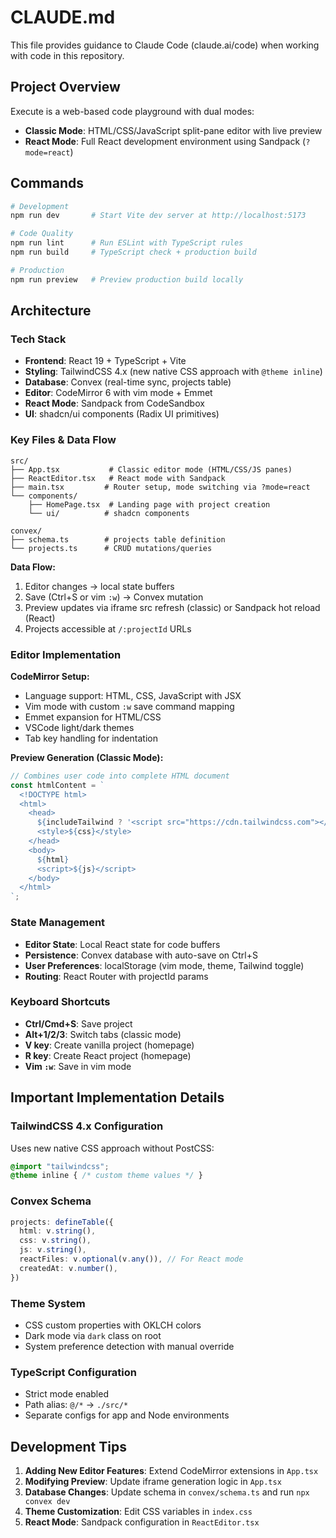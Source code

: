 # CLAUDE.md

This file provides guidance to Claude Code (claude.ai/code) when working with code in this repository.

## Project Overview

Execute is a web-based code playground with dual modes:
- **Classic Mode**: HTML/CSS/JavaScript split-pane editor with live preview
- **React Mode**: Full React development environment using Sandpack (`?mode=react`)

## Commands

```bash
# Development
npm run dev       # Start Vite dev server at http://localhost:5173

# Code Quality
npm run lint      # Run ESLint with TypeScript rules
npm run build     # TypeScript check + production build

# Production
npm run preview   # Preview production build locally
```

## Architecture

### Tech Stack
- **Frontend**: React 19 + TypeScript + Vite
- **Styling**: TailwindCSS 4.x (new native CSS approach with `@theme inline`)
- **Database**: Convex (real-time sync, projects table)
- **Editor**: CodeMirror 6 with vim mode + Emmet
- **React Mode**: Sandpack from CodeSandbox
- **UI**: shadcn/ui components (Radix UI primitives)

### Key Files & Data Flow

```
src/
├── App.tsx           # Classic editor mode (HTML/CSS/JS panes)
├── ReactEditor.tsx   # React mode with Sandpack
├── main.tsx         # Router setup, mode switching via ?mode=react
└── components/
    ├── HomePage.tsx  # Landing page with project creation
    └── ui/          # shadcn components
    
convex/
├── schema.ts        # projects table definition
└── projects.ts      # CRUD mutations/queries
```

**Data Flow:**
1. Editor changes → local state buffers
2. Save (Ctrl+S or vim `:w`) → Convex mutation
3. Preview updates via iframe src refresh (classic) or Sandpack hot reload (React)
4. Projects accessible at `/:projectId` URLs

### Editor Implementation

**CodeMirror Setup:**
- Language support: HTML, CSS, JavaScript with JSX
- Vim mode with custom `:w` save command mapping
- Emmet expansion for HTML/CSS
- VSCode light/dark themes
- Tab key handling for indentation

**Preview Generation (Classic Mode):**
```javascript
// Combines user code into complete HTML document
const htmlContent = `
  <!DOCTYPE html>
  <html>
    <head>
      ${includeTailwind ? '<script src="https://cdn.tailwindcss.com"></script>' : ''}
      <style>${css}</style>
    </head>
    <body>
      ${html}
      <script>${js}</script>
    </body>
  </html>
`;
```

### State Management

- **Editor State**: Local React state for code buffers
- **Persistence**: Convex database with auto-save on Ctrl+S
- **User Preferences**: localStorage (vim mode, theme, Tailwind toggle)
- **Routing**: React Router with projectId params

### Keyboard Shortcuts

- **Ctrl/Cmd+S**: Save project
- **Alt+1/2/3**: Switch tabs (classic mode)
- **V key**: Create vanilla project (homepage)
- **R key**: Create React project (homepage)
- **Vim `:w`**: Save in vim mode

## Important Implementation Details

### TailwindCSS 4.x Configuration
Uses new native CSS approach without PostCSS:
```css
@import "tailwindcss";
@theme inline { /* custom theme values */ }
```

### Convex Schema
```typescript
projects: defineTable({
  html: v.string(),
  css: v.string(),
  js: v.string(),
  reactFiles: v.optional(v.any()), // For React mode
  createdAt: v.number(),
})
```

### Theme System
- CSS custom properties with OKLCH colors
- Dark mode via `dark` class on root
- System preference detection with manual override

### TypeScript Configuration
- Strict mode enabled
- Path alias: `@/*` → `./src/*`
- Separate configs for app and Node environments

## Development Tips

1. **Adding New Editor Features**: Extend CodeMirror extensions in `App.tsx`
2. **Modifying Preview**: Update iframe generation logic in `App.tsx`
3. **Database Changes**: Update schema in `convex/schema.ts` and run `npx convex dev`
4. **Theme Customization**: Edit CSS variables in `index.css`
5. **React Mode**: Sandpack configuration in `ReactEditor.tsx`
